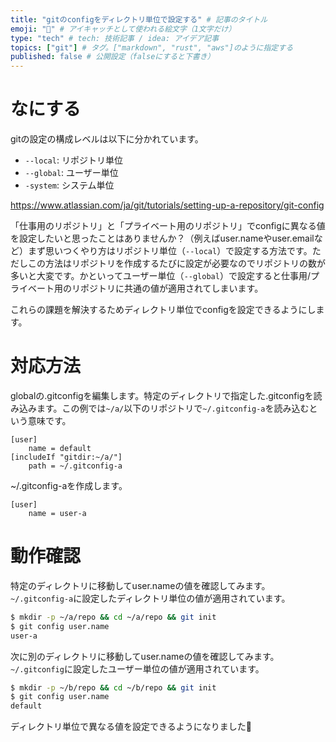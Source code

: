 ```yaml
---
title: "gitのconfigをディレクトリ単位で設定する" # 記事のタイトル
emoji: "📁" # アイキャッチとして使われる絵文字（1文字だけ）
type: "tech" # tech: 技術記事 / idea: アイデア記事
topics: ["git"] # タグ。["markdown", "rust", "aws"]のように指定する
published: false # 公開設定（falseにすると下書き）
---
```


# なにする
gitの設定の構成レベルは以下に分かれています。

- `--local`: リポジトリ単位
- `--global`: ユーザー単位
- `-system`: システム単位

https://www.atlassian.com/ja/git/tutorials/setting-up-a-repository/git-config

「仕事用のリポジトリ」と「プライベート用のリポジトリ」でconfigに異なる値を設定したいと思ったことはありませんか？（例えばuser.nameやuser.emailなど）まず思いつくやり方はリポジトリ単位（`--local`）で設定する方法です。ただしこの方法はリポジトリを作成するたびに設定が必要なのでリポジトリの数が多いと大変です。かといってユーザー単位（`--global`）で設定すると仕事用/プライベート用のリポジトリに共通の値が適用されてしまいます。

これらの課題を解決するためディレクトリ単位でconfigを設定できるようにします。

# 対応方法
globalの.gitconfigを編集します。特定のディレクトリで指定した.gitconfigを読み込みます。この例では`~/a/`以下のリポジトリで`~/.gitconfig-a`を読み込むという意味です。

```~/.gitconfig
[user]
    name = default
[includeIf "gitdir:~/a/"]
  	path = ~/.gitconfig-a
```

~/.gitconfig-aを作成します。

```~/.gitconfig-a
[user]
    name = user-a
```

# 動作確認
特定のディレクトリに移動してuser.nameの値を確認してみます。`~/.gitconfig-a`に設定したディレクトリ単位の値が適用されています。

```sh
$ mkdir -p ~/a/repo && cd ~/a/repo && git init
$ git config user.name
user-a
```

次に別のディレクトリに移動してuser.nameの値を確認してみます。`~/.gitconfig`に設定したユーザー単位の値が適用されています。

```sh
$ mkdir -p ~/b/repo && cd ~/b/repo && git init
$ git config user.name
default
```

ディレクトリ単位で異なる値を設定できるようになりました🎉
